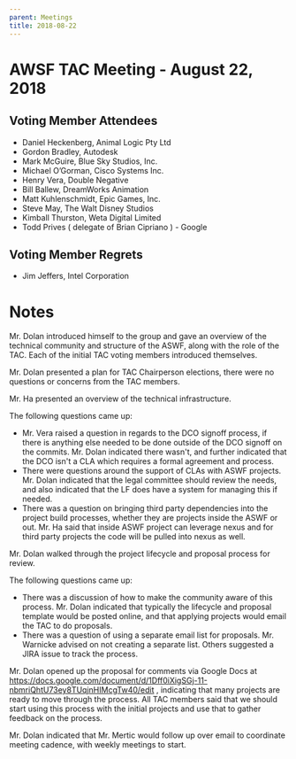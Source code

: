 ```yaml
---
parent: Meetings
title: 2018-08-22
---
```


# AWSF TAC Meeting - August 22, 2018

## Voting Member Attendees

- Daniel Heckenberg, Animal Logic Pty Ltd
- Gordon Bradley, Autodesk
- Mark McGuire, Blue Sky Studios, Inc.
- Michael O’Gorman, Cisco Systems Inc.
- Henry Vera, Double Negative
- Bill Ballew, DreamWorks Animation
- Matt Kuhlenschmidt, Epic Games, Inc.
- Steve May, The Walt Disney Studios
- Kimball Thurston, Weta Digital Limited
- Todd Prives ( delegate of Brian Cipriano ) - Google

## Voting Member Regrets

- Jim Jeffers, Intel Corporation

# Notes

Mr. Dolan introduced himself to the group and gave an overview of the technical community and structure of the ASWF, along with the role of the TAC. Each of the initial TAC voting members introduced themselves.

Mr. Dolan presented a plan for TAC Chairperson elections, there were no questions or concerns from the TAC members.

Mr. Ha presented an overview of the technical infrastructure.

The following questions came up:

- Mr. Vera raised a question in regards to the DCO signoff process, if there is anything else needed to be done outside of the DCO signoff on the commits. Mr. Dolan indicated there wasn't, and further indicated that the DCO isn't a CLA which requires a formal agreement and process.
- There were questions around the support of CLAs with ASWF projects. Mr. Dolan indicated that the legal committee should review the needs, and also indicated that the LF does have a system for managing this if needed.
- There was a question on bringing third party dependencies into the project build processes, whether they are projects inside the ASWF or out. Mr. Ha said that inside ASWF project can leverage nexus and for third party projects the code will be pulled into nexus as well.

Mr. Dolan walked through the project lifecycle and proposal process for review.

The following questions came up:

- There was a discussion of how to make the community aware of this process. Mr. Dolan indicated that typically the lifecycle and proposal template would be posted online, and that applying projects would email the TAC to do proposals.
- There was a question of using a separate email list for proposals. Mr. Warnicke advised on not creating a separate list. Others suggested a JIRA issue to track the process.

Mr. Dolan opened up the proposal for comments via Google Docs at https://docs.google.com/document/d/1Dff0iXigSGj-11-nbmriQhtU73ey8TUqjnHIMcgTw40/edit
, indicating that many projects are ready to move through the process. All TAC members said that we should start using this process with the initial projects and use that to gather feedback on the process.

Mr. Dolan indicated that Mr. Mertic would follow up over email to coordinate meeting cadence, with weekly meetings to start.
